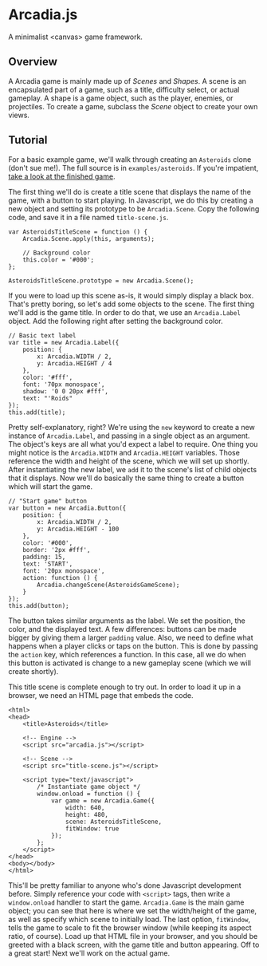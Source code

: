 # Arcadia.js

A minimalist &lt;canvas> game framework.

## Overview

A Arcadia game is mainly made up of _Scenes_ and _Shapes_. A scene is an
encapsulated part of a game, such as a title, difficulty select, or actual
gameplay. A shape is a game object, such as the player, enemies, or
projectiles. To create a game, subclass the _Scene_ object to create your own
views.

## Tutorial

For a basic example game, we'll walk through creating an `Asteroids` clone
(don't sue me!). The full source is in `examples/asteroids`. If you're
impatient, [take a look at the finished game](http://ganbarugames.com/asteroids/).

The first thing we'll do is create a title scene that displays the name of the
game, with a button to start playing. In Javascript, we do this by creating a
new object and setting its prototype to be `Arcadia.Scene`. Copy the following
code, and save it in a file named `title-scene.js`.

```
var AsteroidsTitleScene = function () {
    Arcadia.Scene.apply(this, arguments);

    // Background color
    this.color = '#000';
};

AsteroidsTitleScene.prototype = new Arcadia.Scene();
```

If you were to load up this scene as-is, it would simply display a black box.
That's pretty boring, so let's add some objects to the scene. The first thing
we'll add is the game title. In order to do that, we use an `Arcadia.Label`
object. Add the following right after setting the background color.

```
// Basic text label
var title = new Arcadia.Label({
    position: {
        x: Arcadia.WIDTH / 2,
        y: Arcadia.HEIGHT / 4
    },
    color: '#fff',
    font: '70px monospace',
    shadow: '0 0 20px #fff',
    text: "'Roids"
});
this.add(title);
```

Pretty self-explanatory, right? We're using the `new` keyword to create a new
instance of `Arcadia.Label`, and passing in a single object as an argument.
The object's keys are all what you'd expect a label to require. One thing you
might notice is the `Arcadia.WIDTH` and `Arcadia.HEIGHT` variables. Those
reference the width and height of the scene, which we will set up shortly. After
instantiating the new label, we `add` it to the scene's list of child objects
that it displays. Now we'll do basically the same thing to create a button which
will start the game.

```
// "Start game" button
var button = new Arcadia.Button({
    position: {
        x: Arcadia.WIDTH / 2,
        y: Arcadia.HEIGHT - 100
    },
    color: '#000',
    border: '2px #fff',
    padding: 15,
    text: 'START',
    font: '20px monospace',
    action: function () {
        Arcadia.changeScene(AsteroidsGameScene);
    }
});
this.add(button);
```

The button takes similar arguments as the label. We set the position, the color,
and the displayed text. A few differences: buttons can be made bigger by giving
them a larger `padding` value. Also, we need to define what happens when a
player clicks or taps on the button. This is done by passing the `action`
key, which references a function. In this case, all we do when this button is
activated is change to a new gameplay scene (which we will create shortly).

This title scene is complete enough to try out. In order to load it up in a
browser, we need an HTML page that embeds the code.

```
<html>
<head>
	<title>Asteroids</title>

	<!-- Engine -->
	<script src="arcadia.js"></script>

	<!-- Scene -->
	<script src="title-scene.js"></script>

	<script type="text/javascript">
		/* Instantiate game object */
		window.onload = function () {
			var game = new Arcadia.Game({
				width: 640,
				height: 480,
				scene: AsteroidsTitleScene,
				fitWindow: true
			});
		};
	</script>
</head>
<body></body>
</html>
```

This'll be pretty familiar to anyone who's done Javascript development before.
Simply reference your code with `<script>` tags, then write a `window.onload`
handler to start the game. `Arcadia.Game` is the main game object; you can see
that here is where we set the width/height of the game, as well as specify which
scene to initially load. The last option, `fitWindow`, tells the game to scale
to fit the browser window (while keeping its aspect ratio, of course). Load up
that HTML file in your browser, and you should be greeted with a black screen,
with the game title and button appearing. Off to a great start! Next we'll work
on the actual game.
